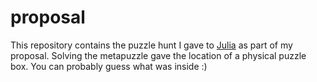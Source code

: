 # proposal
This repository contains the puzzle hunt I gave to [Julia](https://github.com/julenka) as part of my proposal. Solving the metapuzzle gave the location of a physical puzzle box. You can probably guess what was inside :)
